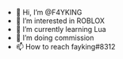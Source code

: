 - 👋 Hi, I’m @F4YKING
- 👀 I’m interested in ROBLOX
- 🌱 I’m currently learning Lua
- 💞️ I’m doing commission
- 📫 How to reach fayking#8312

<!---
F4YKING/F4YKING is a ✨ special ✨ repository because its `README.md` (this file) appears on your GitHub profile.
You can click the Preview link to take a look at your changes.
--->

